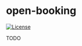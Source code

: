 # open-booking
[![License](https://img.shields.io/badge/License-Apache%202.0-blue.svg)](https://github.com/sambalmueslie/open-event/blob/master/LICENSE)


TODO

